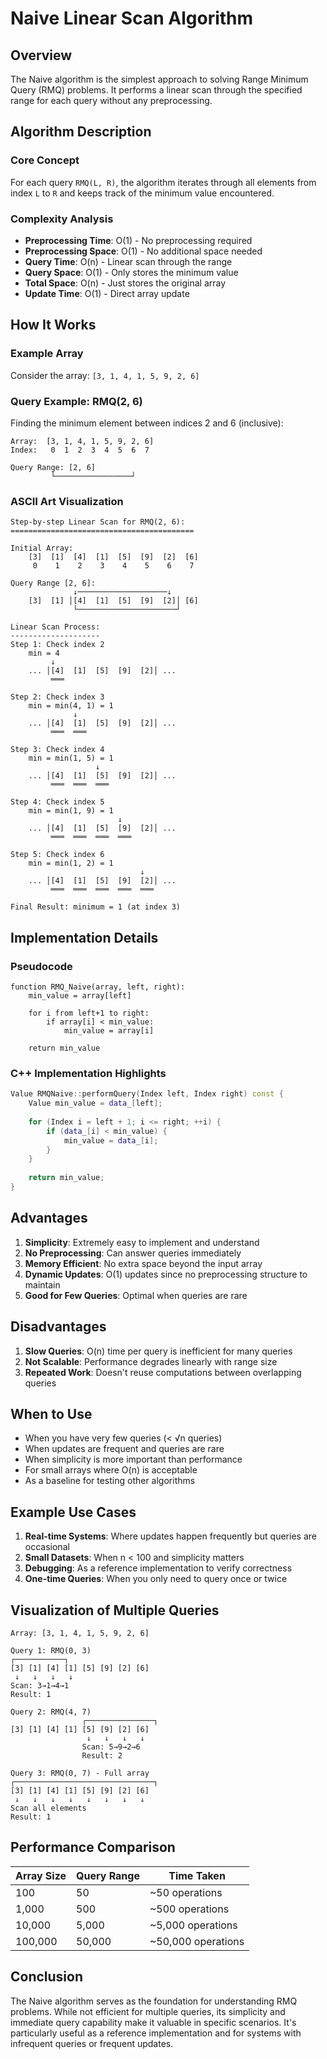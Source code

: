 # Naive Linear Scan Algorithm

## Overview
The Naive algorithm is the simplest approach to solving Range Minimum Query (RMQ) problems. It performs a linear scan through the specified range for each query without any preprocessing.

## Algorithm Description

### Core Concept
For each query `RMQ(L, R)`, the algorithm iterates through all elements from index `L` to `R` and keeps track of the minimum value encountered.

### Complexity Analysis
- **Preprocessing Time**: O(1) - No preprocessing required
- **Preprocessing Space**: O(1) - No additional space needed
- **Query Time**: O(n) - Linear scan through the range
- **Query Space**: O(1) - Only stores the minimum value
- **Total Space**: O(n) - Just stores the original array
- **Update Time**: O(1) - Direct array update

## How It Works

### Example Array
Consider the array: `[3, 1, 4, 1, 5, 9, 2, 6]`

### Query Example: RMQ(2, 6)
Finding the minimum element between indices 2 and 6 (inclusive):

```
Array:  [3, 1, 4, 1, 5, 9, 2, 6]
Index:   0  1  2  3  4  5  6  7
         
Query Range: [2, 6]
         └─────────────────┘
```

### ASCII Art Visualization

```
Step-by-step Linear Scan for RMQ(2, 6):
=========================================

Initial Array:
    [3]  [1]  [4]  [1]  [5]  [9]  [2]  [6]
     0    1    2    3    4    5    6    7

Query Range [2, 6]:
              ↓────────────────────↓
    [3]  [1] │[4]  [1]  [5]  [9]  [2]│ [6]
              └──────────────────────┘

Linear Scan Process:
--------------------
Step 1: Check index 2
    min = 4
         ↓
    ... │[4]  [1]  [5]  [9]  [2]│ ...
         ═══

Step 2: Check index 3
    min = min(4, 1) = 1
              ↓
    ... │[4]  [1]  [5]  [9]  [2]│ ...
         ═══  ═══

Step 3: Check index 4
    min = min(1, 5) = 1
                   ↓
    ... │[4]  [1]  [5]  [9]  [2]│ ...
         ═══  ═══  ═══

Step 4: Check index 5
    min = min(1, 9) = 1
                        ↓
    ... │[4]  [1]  [5]  [9]  [2]│ ...
         ═══  ═══  ═══  ═══

Step 5: Check index 6
    min = min(1, 2) = 1
                             ↓
    ... │[4]  [1]  [5]  [9]  [2]│ ...
         ═══  ═══  ═══  ═══  ═══

Final Result: minimum = 1 (at index 3)
```

## Implementation Details

### Pseudocode
```
function RMQ_Naive(array, left, right):
    min_value = array[left]
    
    for i from left+1 to right:
        if array[i] < min_value:
            min_value = array[i]
    
    return min_value
```

### C++ Implementation Highlights
```cpp
Value RMQNaive::performQuery(Index left, Index right) const {
    Value min_value = data_[left];
    
    for (Index i = left + 1; i <= right; ++i) {
        if (data_[i] < min_value) {
            min_value = data_[i];
        }
    }
    
    return min_value;
}
```

## Advantages
1. **Simplicity**: Extremely easy to implement and understand
2. **No Preprocessing**: Can answer queries immediately
3. **Memory Efficient**: No extra space beyond the input array
4. **Dynamic Updates**: O(1) updates since no preprocessing structure to maintain
5. **Good for Few Queries**: Optimal when queries are rare

## Disadvantages
1. **Slow Queries**: O(n) time per query is inefficient for many queries
2. **Not Scalable**: Performance degrades linearly with range size
3. **Repeated Work**: Doesn't reuse computations between overlapping queries

## When to Use
- When you have very few queries (< √n queries)
- When updates are frequent and queries are rare
- When simplicity is more important than performance
- For small arrays where O(n) is acceptable
- As a baseline for testing other algorithms

## Example Use Cases
1. **Real-time Systems**: Where updates happen frequently but queries are occasional
2. **Small Datasets**: When n < 100 and simplicity matters
3. **Debugging**: As a reference implementation to verify correctness
4. **One-time Queries**: When you only need to query once or twice

## Visualization of Multiple Queries

```
Array: [3, 1, 4, 1, 5, 9, 2, 6]

Query 1: RMQ(0, 3)
┌───────────┐
[3] [1] [4] [1] [5] [9] [2] [6]
 ↓   ↓   ↓   ↓
Scan: 3→1→4→1
Result: 1

Query 2: RMQ(4, 7)
                ┌───────────────┐
[3] [1] [4] [1] [5] [9] [2] [6]
                 ↓   ↓   ↓   ↓
                Scan: 5→9→2→6
                Result: 2

Query 3: RMQ(0, 7) - Full array
┌───────────────────────────────┐
[3] [1] [4] [1] [5] [9] [2] [6]
 ↓   ↓   ↓   ↓   ↓   ↓   ↓   ↓
Scan all elements
Result: 1
```

## Performance Comparison

| Array Size | Query Range | Time Taken |
|------------|-------------|------------|
| 100        | 50          | ~50 operations |
| 1,000      | 500         | ~500 operations |
| 10,000     | 5,000       | ~5,000 operations |
| 100,000    | 50,000      | ~50,000 operations |

## Conclusion
The Naive algorithm serves as the foundation for understanding RMQ problems. While not efficient for multiple queries, its simplicity and immediate query capability make it valuable in specific scenarios. It's particularly useful as a reference implementation and for systems with infrequent queries or frequent updates.